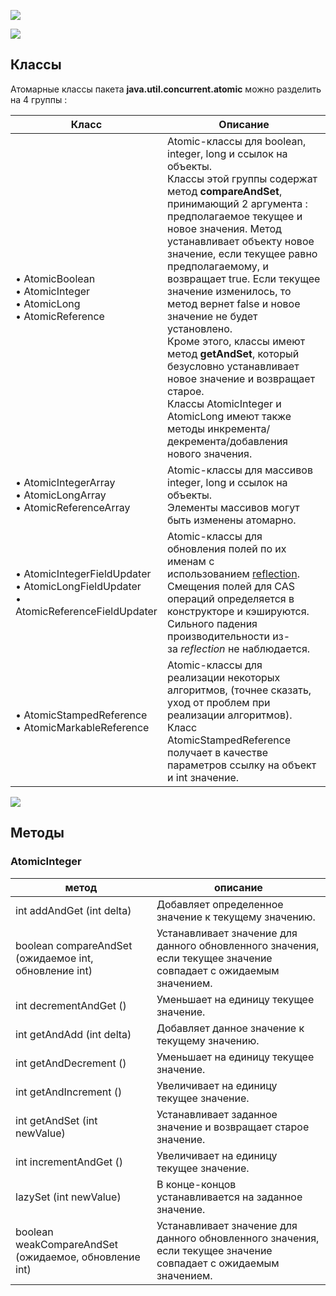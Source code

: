 ![](Pasted%20image%2020250113161102.png)

![](Pasted%20image%2020250113161506.png)

## Классы

Атомарные классы пакета **java.util.concurrent.atomic** можно разделить на 4 группы :

| Класс                                                                                        | Описание                                                                                                                                                                                                                                                                                                                                                                                                                                                                                                                                                                                                                          |
| -------------------------------------------------------------------------------------------- | --------------------------------------------------------------------------------------------------------------------------------------------------------------------------------------------------------------------------------------------------------------------------------------------------------------------------------------------------------------------------------------------------------------------------------------------------------------------------------------------------------------------------------------------------------------------------------------------------------------------------------- |
| • AtomicBoolean  <br>• AtomicInteger  <br>• AtomicLong  <br>• AtomicReference                | Atomic-классы для boolean, integer, long и ссылок на объекты.  <br>Классы этой группы содержат метод **compareAndSet**, принимающий 2 аргумента : предполагаемое текущее и новое значения. Метод устанавливает объекту новое значение, если текущее равно предполагаемому, и возвращает true. Если текущее значение изменилось, то метод вернет false и новое значение не будет установлено.  <br>Кроме этого, классы имеют метод **getAndSet**, который безусловно устанавливает новое значение и возвращает старое.  <br>Классы AtomicInteger и AtomicLong имеют также методы инкремента/декремента/добавления нового значения. |
| • AtomicIntegerArray  <br>• AtomicLongArray  <br>• AtomicReferenceArray                      | Atomic-классы для массивов integer, long и ссылок на объекты.  <br>Элементы массивов могут быть изменены атомарно.                                                                                                                                                                                                                                                                                                                                                                                                                                                                                                                |
| • AtomicIntegerFieldUpdater  <br>• AtomicLongFieldUpdater  <br>• AtomicReferenceFieldUpdater | Atomic-классы для обновления полей по их именам с использованием [reflection](https://java-online.ru/java-reflection.xhtml).  <br>Смещения полей для CAS операций определяется в конструкторе и кэшируются. Сильного падения производительности из-за _reflection_ не наблюдается.                                                                                                                                                                                                                                                                                                                                                |
| • AtomicStampedReference  <br>• AtomicMarkableReference                                      | Atomic-классы для реализации некоторых алгоритмов, (точнее сказать, уход от проблем при реализации алгоритмов).  <br>Класс AtomicStampedReference получает в качестве параметров ссылку на объект и int значение.                                                                                                                                                                                                                                                                                                                                                                                                                 |

![](1024.webp)

## Методы
### AtomicInteger

| метод                                                 | описание                                                                                                         |
| ----------------------------------------------------- | ---------------------------------------------------------------------------------------------------------------- |
| int addAndGet (int delta)                             | Добавляет определенное значение к текущему значению.                                                             |
| boolean compareAndSet (ожидаемое int, обновление int) | Устанавливает значение для данного обновленного значения, если текущее значение совпадает с ожидаемым значением. |
| int decrementAndGet ()                                | Уменьшает на единицу текущее значение.                                                                           |
| int getAndAdd (int delta)                             | Добавляет данное значение к текущему значению.                                                                   |
| int getAndDecrement ()                                | Уменьшает на единицу текущее значение.                                                                           |
| int getAndIncrement ()                                | Увеличивает на единицу текущее значение.                                                                         |
| int getAndSet (int newValue)                          | Устанавливает заданное значение и возвращает старое значение.                                                    |
| int incrementAndGet ()                                | Увеличивает на единицу текущее значение.                                                                         |
| lazySet (int newValue)                                | В конце-концов устанавливается на заданное значение.                                                             |
| boolean weakCompareAndSet (ожидаемое, обновление int) | Устанавливает значение для данного обновленного значения, если текущее значение совпадает с ожидаемым значением. |
